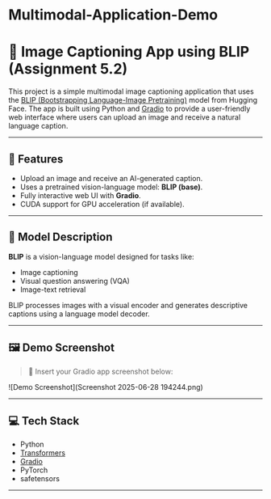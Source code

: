 # Multimodal-Application-Demo

# 📸 Image Captioning App using BLIP (Assignment 5.2)

This project is a simple multimodal image captioning application that uses the [BLIP (Bootstrapping Language-Image Pretraining)](https://huggingface.co/Salesforce/blip-image-captioning-base) model from Hugging Face. The app is built using Python and [Gradio](https://gradio.app/) to provide a user-friendly web interface where users can upload an image and receive a natural language caption.

---

## 🚀 Features

- Upload an image and receive an AI-generated caption.
- Uses a pretrained vision-language model: **BLIP (base)**.
- Fully interactive web UI with **Gradio**.
- CUDA support for GPU acceleration (if available).

---

## 🧠 Model Description

**BLIP** is a vision-language model designed for tasks like:
- Image captioning
- Visual question answering (VQA)
- Image-text retrieval

BLIP processes images with a visual encoder and generates descriptive captions using a language model decoder.

---

## 🖼️ Demo Screenshot

> 📌 Insert your Gradio app screenshot below:

![Demo Screenshot](Screenshot 2025-06-28 194244.png) <!-- Replace with actual file path if hosted -->

---

## 💻 Tech Stack

- Python
- [Transformers](https://github.com/huggingface/transformers)
- [Gradio](https://github.com/gradio-app/gradio)
- PyTorch
- safetensors

---

